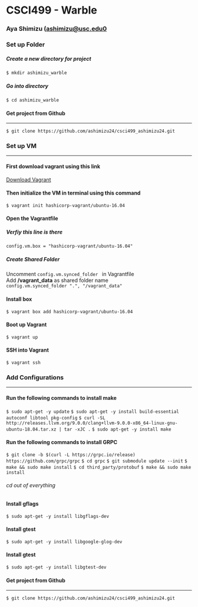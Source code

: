 CSCI499 - Warble
======

### Aya Shimizu (ashimizu@usc.edu0

### Set up Folder
##### Create a new directory for project
```$ mkdir ashimizu_warble```
##### Go into directory
```$ cd ashimizu_warble```

#### Get project from Github
------
```$ git clone https://github.com/ashimizu24/csci499_ashimizu24.git```

### Set up VM
------
#### First download vagrant using this link
[Download Vagrant](https://www.vagrantup.com/downloads.html)
#### Then initialize the VM in terminal using this command
```
$ vagrant init hashicorp-vagrant/ubuntu-16.04
```
#### Open the Vagrantfile
##### Verfiy this line is there
```config.vm.box = "hashicorp-vagrant/ubuntu-16.04" ```
##### Create Shared Folder
Uncomment ```config.vm.synced_folder ``` in Vagrantfile </br>
Add **/vagrant_data** as shared folder name</br>
```config.vm.synced_folder ".", "/vagrant_data"```</br>
#### Install box
```$ vagrant box add hashicorp-vagrant/ubuntu-16.04```
#### Boot up Vagrant
```$ vagrant up```
#### SSH into Vagrant
```$ vagrant ssh```

### Add Configurations
------
#### Run the following commands to install make
```$ sudo apt-get -y update```
```$ sudo apt-get -y install build-essential autoconf libtool pkg-config```
```$ curl -SL http://releases.llvm.org/9.0.0/clang+llvm-9.0.0-x86_64-linux-gnu-ubuntu-18.04.tar.xz | tar -xJC .```
```$ sudo apt-get -y install make```

#### Run the following commands to install GRPC
```$ git clone -b $(curl -L https://grpc.io/release) https://github.com/grpc/grpc```
```$ cd grpc```
```$ git submodule update --init```
```$ make && sudo make install```
```$ cd third_party/protobuf```
```$ make && sudo make install```
###### cd out of everything

#### Install gflags
```$ sudo apt-get -y install libgflags-dev```

#### Install gtest
```$ sudo apt-get -y install libgoogle-glog-dev```

#### Install gtest
```$ sudo apt-get -y install libgtest-dev```


#### Get project from Github
------
```$ git clone https://github.com/ashimizu24/csci499_ashimizu24.git```

